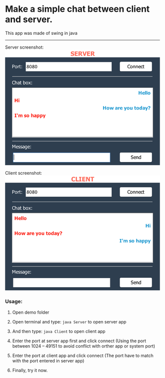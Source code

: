 # Make a simple chat between client and server.
This app was made of swing in java

*** 

Server screenshot:
![](server-screenshot.png)



Client screenshot:
![](client-screenshot.png)

### Usage:
1. Open demo folder

2. Open terminal and type: `java Server` to open server app

3. And then type: `java Client` to open client app

4. Enter the port at server app first and click connect
(Using the port between 1024 – 49151 to avoid conflict with orther app or system port)

5. Enter the port at client app and click connect
(The port have to match with the port entered in server app)

6. Finally, try it now.